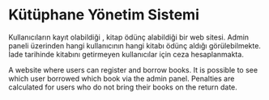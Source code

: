 # Kütüphane Yönetim Sistemi

Kullanıcıların kayıt olabildiği , kitap ödünç alabildiği bir web sitesi.
Admin paneli üzerinden hangi kullanıcının hangi kitabı ödünç aldığı görülebilmekte.
İade tarihinde kitabını getirmeyen kullanıcılar için ceza hesaplanmakta.

A website where users can register and borrow books.
It is possible to see which user borrowed which book via the admin panel.
Penalties are calculated for users who do not bring their books on the return date.

